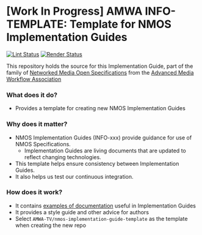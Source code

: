 # \[Work In Progress\] AMWA INFO-TEMPLATE: Template for NMOS Implementation Guides

[![Lint Status](https://github.com/AMWA-TV/nmos-implementation-guide-template/workflows/Lint/badge.svg)](https://github.com/AMWA-TV/nmos-implementation-guide-template/actions?query=workflow%3ALint)
[![Render Status](https://github.com/AMWA-TV/nmos-implementation-guide-template/workflows/Render/badge.svg)](https://github.com/AMWA-TV/nmos-implementation-guide-template/actions?query=workflow%3ARender)

This repository holds the source for this Implementation Guide, part of the family of [Networked Media Open Specifications](https://specs.amwa.tv/nmos) from the [Advanced Media Workflow Association](https://amwa.tv)

<!-- INTRO-START -->

### What does it do?

- Provides a template for creating new NMOS Implementation Guides

### Why does it matter?

- NMOS Implementation Guides (INFO-xxx) provide guidance for use of NMOS Specifications. 
  - Implementation Guides are living documents that are updated to reflect changing technologies.
- This template helps ensure consistency between Implementation Guides.
- It also helps us test our continuous integration.

### How does it work?

- It contains [examples of documentation](docs/) useful in Implementation Guides
- It provides a style guide and other advice for authors
- Select `AMWA-TV/nmos-implementation-guide-template` as the template when creating the new repo

<!-- INTRO-END -->
